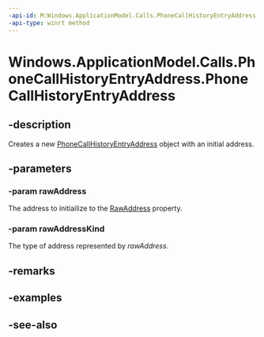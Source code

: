 ```yaml
---
-api-id: M:Windows.ApplicationModel.Calls.PhoneCallHistoryEntryAddress.#ctor(System.String,Windows.ApplicationModel.Calls.PhoneCallHistoryEntryRawAddressKind)
-api-type: winrt method
---
```


<!-- Method syntax
public PhoneCallHistoryEntryAddress(System.String rawAddress, Windows.ApplicationModel.Calls.PhoneCallHistoryEntryRawAddressKind rawAddressKind)
-->

# Windows.ApplicationModel.Calls.PhoneCallHistoryEntryAddress.PhoneCallHistoryEntryAddress

## -description
Creates a new [PhoneCallHistoryEntryAddress](phonecallhistoryentryaddress.md) object with an initial address.

## -parameters
### -param rawAddress
The address to initiailize to the [RawAddress](phonecallhistoryentryaddress_rawaddress.md) property.

### -param rawAddressKind
The type of address represented by *rawAddress*.

## -remarks

## -examples

## -see-also
